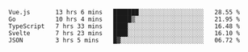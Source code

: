 <!--START_SECTION:waka-->
```text
Vue.js       13 hrs 6 mins   ███████░░░░░░░░░░░░░░░░░░   28.55 % 
Go           10 hrs 4 mins   █████▒░░░░░░░░░░░░░░░░░░░   21.95 % 
TypeScript   7 hrs 33 mins   ████░░░░░░░░░░░░░░░░░░░░░   16.48 % 
Svelte       7 hrs 23 mins   ████░░░░░░░░░░░░░░░░░░░░░   16.10 % 
JSON         3 hrs 5 mins    █▓░░░░░░░░░░░░░░░░░░░░░░░   06.72 % 
```
<!--END_SECTION:waka-->
